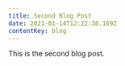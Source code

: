 ```yaml
---
title: Second Blog Post
date: 2021-01-14T12:22:38.169Z
contentKey: blog
---
```

This is the second blog post.